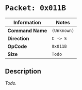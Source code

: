 # `Packet: 0x011B`

| Information               | Notes |
|---                        |---    |
| **Command Name**          | `(Unknown)` |
| **Direction**             | `C -> S` |
| **OpCode**                | `0x011B` |
| **Size**                  | `Todo` |

## Description

_Todo._